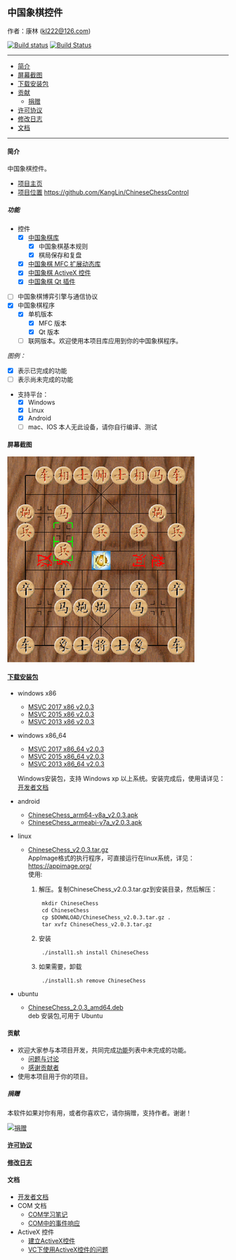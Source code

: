 ## 中国象棋控件

作者：康林 (kl222@126.com)

[![Build status](https://ci.appveyor.com/api/projects/status/lxs0mxtdl238yrq4?svg=true)](https://ci.appveyor.com/project/KangLin/chinesechesscontrol)
[![Build Status](https://travis-ci.org/KangLin/ChineseChessControl.svg)](https://travis-ci.org/KangLin/ChineseChessControl)

-------------------------

- [简介](#简介)
- [屏幕截图](#屏幕截图)
- [下载安装包](#下载安装包)
- [贡献](#贡献)
  - [捐赠](#捐赠)
- [许可协议](License.md)
- [修改日志](ChangeLog.md)
- [文档](#文档)

-------------------------

#### 简介
中国象棋控件。

- [项目主页](http://kanglin.github.io/ChineseChessControl/)
- [项目位置](https://github.com/KangLin/ChineseChessControl) https://github.com/KangLin/ChineseChessControl

##### 功能
- 控件
  + [x] [中国象棋库](Documents/Developer.md#中国象棋库)
    - [x] 中国象棋基本规则
    - [x] 棋局保存和复盘
  + [x] [中国象棋 MFC 扩展动态库](Documents/Developer.md#中国象棋-MFC-扩展动态库)
  + [x] [中国象棋 ActiveX 控件](ActiveX.md)
  + [x] [中国象棋 Qt 插件](Documents/Developer.md#中国象棋-Qt-插件)
- [ ] 中国象棋博弈引擎与通信协议
- [x] 中国象棋程序
  + [x] 单机版本
      + [x] MFC 版本
      + [x] Qt 版本
  + [ ] 联网版本。欢迎使用本项目库应用到你的中国象棋程序。

*图例：*

+ [x] 表示已完成的功能
+ [ ] 表示尚未完成的功能

- 支持平台：
  + [x] Windows
  + [x] Linux
  + [x] Android
  + [ ] mac、IOS 本人无此设备，请你自行编译、测试

#### 屏幕截图

![屏幕截图](Documents/Image/ShotScreen.png)

#### [下载安装包](https://github.com/KangLin/ChineseChessControl/releases/latest)

- windows x86
    - [MSVC 2017 x86 v2.0.3](https://github.com/KangLin/ChineseChessControl/releases/download/v2.0.3/ChineseChessControl-Setup-msvc1916-x86-v2.0.3.exe)
    - [MSVC 2015 x86 v2.0.3](https://github.com/KangLin/ChineseChessControl/releases/download/v2.0.3/ChineseChessControl-Setup-msvc1900-x86-v2.0.3.exe)
    - [MSVC 2013 x86 v2.0.3](https://github.com/KangLin/ChineseChessControl/releases/download/v2.0.3/ChineseChessControl-Setup-msvc1800-x86-v2.0.3.exe)

- windows x86_64
    - [MSVC 2017 x86_64 v2.0.3](https://github.com/KangLin/ChineseChessControl/releases/download/v2.0.3/ChineseChessControl-Setup-msvc1916-x86_64-v2.0.3.exe)
    - [MSVC 2015 x86_64 v2.0.3](https://github.com/KangLin/ChineseChessControl/releases/download/v2.0.3/ChineseChessControl-Setup-msvc1900-x86_64-v2.0.3.exe)
    - [MSVC 2013 x86_64 v2.0.3](https://github.com/KangLin/ChineseChessControl/releases/download/v2.0.3/ChineseChessControl-Setup-msvc1800-x86_64-v2.0.3.exe)

  Windows安装包，支持 Windows xp 以上系统。安装完成后，使用请详见：[开发者文档](Documents/Developer.md#调试)

- android
    + [ChineseChess_arm64-v8a_v2.0.3.apk](https://github.com/KangLin/ChineseChessControl/releases/download/v2.0.3/ChineseChess_arm64-v8a_v2.0.3.apk)
    + [ChineseChess_armeabi-v7a_v2.0.3.apk](https://github.com/KangLin/ChineseChessControl/releases/download/v2.0.3/ChineseChess_armeabi-v7a_v2.0.3.apk)

- linux
    - [ChineseChess_v2.0.3.tar.gz](https://github.com/KangLin/ChineseChessControl/releases/download/v2.0.3/ChineseChess_v2.0.3.tar.gz)  
      AppImage格式的执行程序，可直接运行在linux系统，详见：https://appimage.org/  
      使用:    
      1. 解压。复制ChineseChess_v2.0.3.tar.gz到安装目录，然后解压：

              mkdir ChineseChess
              cd ChineseChess
              cp $DOWNLOAD/ChineseChess_v2.0.3.tar.gz .
              tar xvfz ChineseChess_v2.0.3.tar.gz

      2. 安装
        
              ./install1.sh install ChineseChess
        
      3. 如果需要，卸载
        
              ./install1.sh remove ChineseChess

- ubuntu
    - [ChineseChess_2.0.3_amd64.deb](https://github.com/KangLin/ChineseChessControl/releases/download/v2.0.3/chinesechess_2.0.3_amd64.deb)  
  deb 安装包,可用于 Ubuntu

#### 贡献
- 欢迎大家参与本项目开发，共同完成[功能](#功能)列表中未完成的功能。
  + [问题与讨论](https://github.com/KangLin/ChineseChessControl/issues)
  + [感谢贡献者](https://github.com/KangLin/ChineseChessControl/graphs/contributors)
- 使用本项目用于你的项目。

##### 捐赠
本软件如果对你有用，或者你喜欢它，请你捐赠，支持作者。谢谢！

[![捐赠](https://gitee.com/kl222/RabbitCommon/raw/master/Src/Resource/image/Contribute.png "捐赠")](https://github.com/KangLin/RabbitCommon/raw/master/Src/Resource/image/Contribute.png "捐赠")

#### [许可协议](License.md)
#### [修改日志](ChangeLog.md)
#### 文档
- [开发者文档](Documents/Developer.md)
- COM 文档
  + [COM学习笔记](Documents/COM/COM学习笔记.html)
  + [COM中的事件响应](Documents/COM/COM中的事件响应.html)
- ActiveX 控件
  + [建立ActiveX控件](Documents/ActiveX控件/建立ActiveX控件.html)
  + [VC下使用ActiveX控件的问题](Documents/ActiveX控件/VC下使用ActiveX控件的问题.html)

